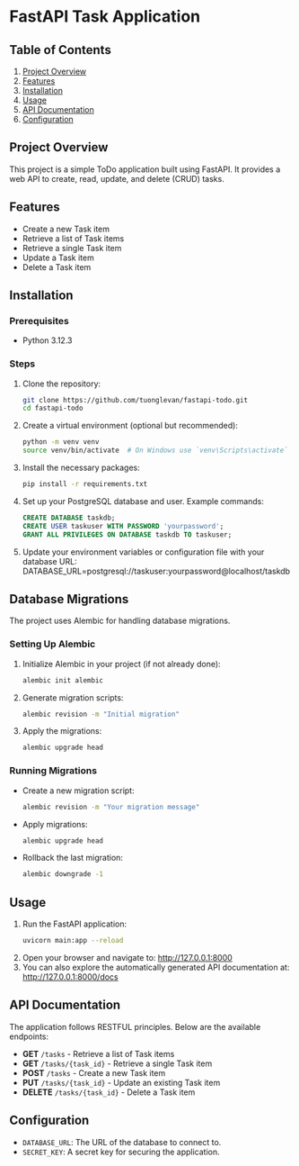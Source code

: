 # FastAPI Task Application

## Table of Contents
1. [Project Overview](#project-overview)
2. [Features](#features)
3. [Installation](#installation)
4. [Usage](#usage)
5. [API Documentation](#api-documentation)
6. [Configuration](#configuration)


## Project Overview

This project is a simple ToDo application built using FastAPI. It provides a web API to create, read, update, and delete (CRUD) tasks.

## Features

- Create a new Task item
- Retrieve a list of Task items
- Retrieve a single Task item
- Update a Task item
- Delete a Task item

## Installation

### Prerequisites

- Python 3.12.3

### Steps

1. Clone the repository:
    ```bash
    git clone https://github.com/tuonglevan/fastapi-todo.git
    cd fastapi-todo
    ```
2. Create a virtual environment (optional but recommended):
    ```bash
    python -m venv venv
    source venv/bin/activate  # On Windows use `venv\Scripts\activate`
    ```
3. Install the necessary packages:
    ```bash
    pip install -r requirements.txt
    ```
4. Set up your PostgreSQL database and user. Example commands:
    ```sql
    CREATE DATABASE taskdb;
    CREATE USER taskuser WITH PASSWORD 'yourpassword';
    GRANT ALL PRIVILEGES ON DATABASE taskdb TO taskuser;
    ```

5. Update your environment variables or configuration file with your database URL: 
   DATABASE_URL=postgresql://taskuser:yourpassword@localhost/taskdb 
   

## Database Migrations

The project uses Alembic for handling database migrations.

### Setting Up Alembic

1. Initialize Alembic in your project (if not already done):
    ```bash
    alembic init alembic
    ```

2. Generate migration scripts:
    ```bash
    alembic revision -m "Initial migration"
    ```

3. Apply the migrations:
    ```bash
    alembic upgrade head
    ```

### Running Migrations

- Create a new migration script:
    ```bash
    alembic revision -m "Your migration message"
    ```

- Apply migrations:
    ```bash
    alembic upgrade head
    ```

- Rollback the last migration:
    ```bash
    alembic downgrade -1
    ```

## Usage

1. Run the FastAPI application:
    ```bash
    uvicorn main:app --reload
    ```
2. Open your browser and navigate to: http://127.0.0.1:8000
3. You can also explore the automatically generated API documentation at: http://127.0.0.1:8000/docs

## API Documentation

The application follows RESTFUL principles. Below are the available endpoints:

- **GET** `/tasks` - Retrieve a list of Task items
- **GET** `/tasks/{task_id}` - Retrieve a single Task item
- **POST** `/tasks` - Create a new Task item
- **PUT** `/tasks/{task_id}` - Update an existing Task item
- **DELETE** `/tasks/{task_id}` - Delete a Task item

## Configuration

- `DATABASE_URL`: The URL of the database to connect to.
- `SECRET_KEY`: A secret key for securing the application.
